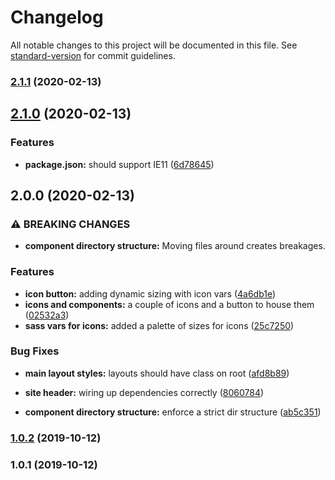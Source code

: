 # Changelog

All notable changes to this project will be documented in this file. See [standard-version](https://github.com/conventional-changelog/standard-version) for commit guidelines.

### [2.1.1](https://github.com/plumpNation/freemarker-experiment/compare/v2.1.0...v2.1.1) (2020-02-13)

## [2.1.0](https://github.com/plumpNation/freemarker-experiment/compare/v2.0.0...v2.1.0) (2020-02-13)


### Features

* **package.json:** should support IE11 ([6d78645](https://github.com/plumpNation/freemarker-experiment/commit/6d78645565927fd28c5c7196b32f451a9c49827f))

## 2.0.0 (2020-02-13)


### ⚠ BREAKING CHANGES

* **component directory structure:** Moving files around creates breakages.

### Features

* **icon button:** adding dynamic sizing with icon vars ([4a6db1e](https://github.com/plumpNation/freemarker-experiment/commit/4a6db1e5dfce634a78989556ee555f6266c37f92))
* **icons and components:** a couple of icons and a button to house them ([02532a3](https://github.com/plumpNation/freemarker-experiment/commit/02532a3875ed612beb055e06b49aeccbcc32543c))
* **sass vars for icons:** added a palette of sizes for icons ([25c7250](https://github.com/plumpNation/freemarker-experiment/commit/25c7250045d6280ae2d666d2c083f8c9bd7367b0))


### Bug Fixes

* **main layout styles:** layouts should have class on root ([afd8b89](https://github.com/plumpNation/freemarker-experiment/commit/afd8b898c1ce2505787440f4682a549d50f24640))
* **site header:** wiring up dependencies correctly ([8060784](https://github.com/plumpNation/freemarker-experiment/commit/80607845ca1c8bd24550d0e8ab3f30fb16e75ca0))


* **component directory structure:** enforce a strict dir structure ([ab5c351](https://github.com/plumpNation/freemarker-experiment/commit/ab5c351fd38b7825d963713d30f8ed916b813352))

### [1.0.2](https://github.com/plumpNation/freemarker-experiment/compare/v1.0.1...v1.0.2) (2019-10-12)

### 1.0.1 (2019-10-12)
